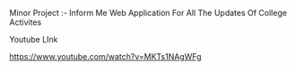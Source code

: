 Minor Project  :- Inform Me
Web Application For All The Updates Of College Activites

Youtube LInk 

https://www.youtube.com/watch?v=MKTs1NAgWFg 


